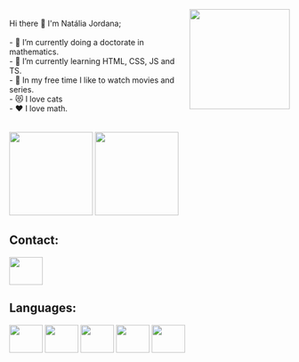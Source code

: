 

<div style="display: inline_block"> 
    <img src="https://user-images.githubusercontent.com/99998936/162071360-93f10533-bf9d-47cc-927c-6107f95b0ced.png" align="right" width="180"> 
    <br>
    Hi there 👋 
    I'm Natália Jordana; <br>
    <br>
    - 🔭 I’m currently doing a doctorate in mathematics. <br>
    - 🌱 I’m currently learning HTML, CSS, JS and TS. <br>
    - 🎥 In my free time I like to watch movies and series. <br> 
    - 😻 I love cats <br>
    - ❤️ I love math. <br>
    <br>
    <br>
</div>

<div>
<img height="150em" src="https://github-readme-stats.vercel.app/api?username=stanescon&theme=aura_dark&show_icons=true">
<img  height="150em" src="https://github-readme-stats.vercel.app/api/top-langs/?username=stanescon&layout=compact">
</div>

## Contact:

<div>
<a href="https://www.linkedin.com/in/nataliajordana/">
<img src="https://cdn.jsdelivr.net/gh/devicons/devicon/icons/linkedin/linkedin-original.svg" align="center" height="50" width="60">
</a>
</div>

## Languages: 

<div>
<img src="https://cdn.jsdelivr.net/gh/devicons/devicon/icons/html5/html5-original.svg" align="center" height="50" width="60">

<img src="https://cdn.jsdelivr.net/gh/devicons/devicon/icons/css3/css3-original.svg" align="center" height="50" width="60">

<img src="https://cdn.jsdelivr.net/gh/devicons/devicon/icons/javascript/javascript-original.svg" align="center" height="50" width="60">
  
<img src="https://cdn.jsdelivr.net/gh/devicons/devicon/icons/typescript/typescript-original.svg" align="center" height="50" width="60">
  
<img src="https://cdn.jsdelivr.net/gh/devicons/devicon/icons/angularjs/angularjs-plain.svg" align="center" height="50" width="60">
</div>



